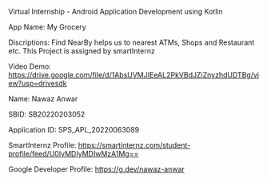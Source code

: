 Virtual Internship - Android Application Development using Kotlin

App Name: My Grocery

Discriptions: Find NearBy helps us to nearest ATMs, Shops and Restaurant etc. This Project is assigned by smartInternz

Video Demo: https://drive.google.com/file/d/1AbsUVMJIEeAL2PkVBdJZiZnyzhdUDTBg/view?usp=drivesdk

Name: Nawaz Anwar

SBID: SB20220203052

Application ID: SPS_APL_20220063089

SmartInternz Profile: https://smartinternz.com/student-profile/feed/U0IyMDIyMDIwMzA1Mg==

Google Developer Profile: https://g.dev/nawaz-anwar
